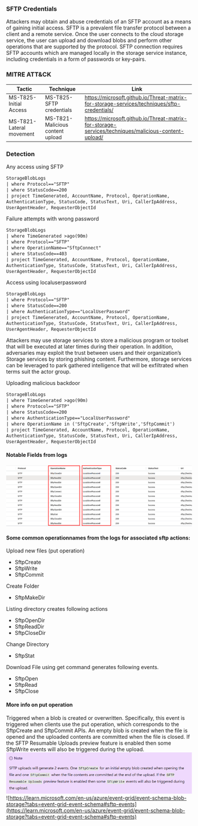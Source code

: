 ### SFTP Credentials
Attackers may obtain and abuse credentials of an SFTP account as a means of gaining initial access. SFTP is a prevalent file transfer protocol between a client and a remote service. Once the user connects to the cloud storage service, the user can upload and download blobs and perform other operations that are supported by the protocol. SFTP connection requires SFTP accounts which are managed locally in the storage service instance, including credentials in a form of passwords or key-pairs.


### MITRE ATT&CK
| Tactic | Technique | Link    |
| ---  | --- | --- |
|MS-T825-Initial Access |MS-T825-SFTP credentials |https://microsoft.github.io/Threat-matrix-for-storage-services/techniques/sftp-credentials/|
|MS-T821-Lateral movement | MS-T821-Malicious content upload|https://microsoft.github.io/Threat-matrix-for-storage-services/techniques/malicious-content-upload/|    


### Detection 
Any access using SFTP  
```
StorageBlobLogs  
| where Protocol=="SFTP"
| where StatusCode==200
| project TimeGenerated, AccountName, Protocol, OperationName, AuthenticationType, StatusCode, StatusText, Uri, CallerIpAddress, UserAgentHeader, RequesterObjectId
```
Failure attempts with wrong password  
```
StorageBlobLogs
| where TimeGenerated >ago(90m)
| where Protocol=="SFTP"
| where OperationName=="SftpConnect"
| where StatusCode==403
| project TimeGenerated, AccountName, Protocol, OperationName, AuthenticationType, StatusCode, StatusText, Uri, CallerIpAddress, UserAgentHeader, RequesterObjectId

```
Access using localuserpassword  
```
StorageBlobLogs  
| where Protocol=="SFTP"
| where StatusCode==200
| where AuthenticationType=="LocalUserPassword"
| project TimeGenerated, AccountName, Protocol, OperationName, AuthenticationType, StatusCode, StatusText, Uri, CallerIpAddress, UserAgentHeader, RequesterObjectId
```
Attackers may use storage services to store a malicious program or toolset that will be executed at later times during their operation. In addition, adversaries may exploit the trust between users and their organization’s Storage services by storing phishing content. Furthermore, storage services can be leveraged to park gathered intelligence that will be exfiltrated when terms suit the actor group.

Uploading malicious  backdoor 

```
StorageBlobLogs
| where TimeGenerated >ago(90m)
| where Protocol=="SFTP"
| where StatusCode==200
| where AuthenticationType=="LocalUserPassword"
| where OperationName in ('SftpCreate','SftpWrite','SftpCommit')
| project TimeGenerated, AccountName, Protocol, OperationName, AuthenticationType, StatusCode, StatusText, Uri, CallerIpAddress, UserAgentHeader, RequesterObjectId
```
#### Notable Fields from logs
![](Images/Sample_Logs.png)  

#### Some common operationnames from the logs for associated sftp actions:


Upload new files (put operation)  
- SftpCreate
- SftpWrite
- SftpCommit

Create Folder  
- SftpMakeDir

Listing directory creates following actions  
- SftpOpenDir
- SftpReadDir
- SftpCloseDir

Change Directory    
- SftpStat
  
Download File using get command generates following events.  
- SftpOpen
- SftpRead
- SftpClose
#### More info on put operation
Triggered when a blob is created or overwritten.
Specifically, this event is triggered when clients use the put operation, which corresponds to the SftpCreate and SftpCommit APIs. An empty blob is created when the file is opened and the uploaded contents are committed when the file is closed. If the SFTP Resumable Uploads preview feature is enabled then some SftpWrite events will also be triggered during the upload.  
![](Images/more.png)  
![https://learn.microsoft.com/en-us/azure/event-grid/event-schema-blob-storage?tabs=event-grid-event-schema#sftp-events](https://learn.microsoft.com/en-us/azure/event-grid/event-schema-blob-storage?tabs=event-grid-event-schema#sftp-events)
